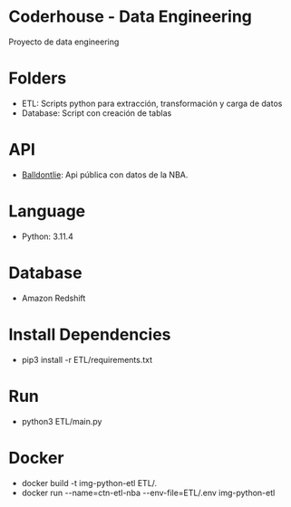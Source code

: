 # Coderhouse - Data Engineering

Proyecto de data engineering

# Folders

  - ETL: Scripts python para extracción, transformación y carga de datos
  - Database: Script con creación de tablas

# API

  - [Balldontlie](https://app.balldontlie.io/): Api pública con datos de la NBA.

# Language

  - Python: 3.11.4

# Database

  - Amazon Redshift

# Install Dependencies

  - pip3 install -r ETL/requirements.txt

# Run

  - python3 ETL/main.py

# Docker

  - docker build -t img-python-etl ETL/.
  - docker run --name=ctn-etl-nba --env-file=ETL/.env img-python-etl
